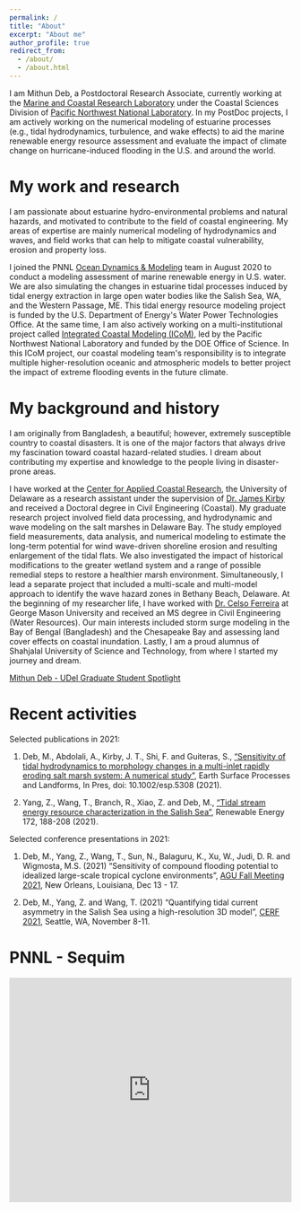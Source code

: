 ```yaml
---
permalink: /
title: "About"
excerpt: "About me"
author_profile: true
redirect_from: 
  - /about/
  - /about.html
---
```


I am Mithun Deb, a Postdoctoral Research Associate, currently working at the [Marine and Coastal Research Laboratory](https://www.pnnl.gov/marine-and-coastal-research-laboratory) under the Coastal Sciences Division of [Pacific Northwest National Laboratory](https://www.pnnl.gov/). In my PostDoc projects, I am actively working on the numerical modeling of estuarine processes (e.g., tidal hydrodynamics, turbulence, and wake effects) to aid the marine renewable energy resource assessment and evaluate the impact of climate change on hurricane-induced flooding in the U.S. and around the world.

My work and research
======
I am passionate about estuarine hydro-environmental problems and natural hazards, and motivated to contribute to the field of coastal engineering. My areas of expertise are mainly numerical modeling of hydrodynamics and waves, and field works that can help to mitigate coastal vulnerability, erosion and property loss. 

I joined the PNNL [Ocean Dynamics & Modeling](https://www.pnnl.gov/projects/ocean-dynamics-modeling) team in August 2020 to conduct a modeling assessment of marine renewable energy in U.S. water. We are also simulating the changes in estuarine tidal processes induced by tidal energy extraction in large open water bodies like the Salish Sea, WA, and the Western Passage, ME. This tidal energy resource modeling project is funded by the U.S. Department of Energy's Water Power Technologies Office. At the same time, I am also actively working on a multi-institutional project called [Integrated Coastal Modeling (ICoM)](https://icom.pnnl.gov/TheICoMTeam), led by the Pacific Northwest National Laboratory and funded by the DOE Office of Science. In this ICoM project, our coastal modeling team's responsibility is to integrate multiple higher-resolution oceanic and atmospheric models to better project the impact of extreme flooding events in the future climate.

My background and history
======
I am originally from Bangladesh, a beautiful; however, extremely susceptible country to coastal disasters. It is one of the major factors that always drive my fascination toward coastal hazard-related studies. I dream about contributing my expertise and knowledge to the people living in disaster-prone areas. 

I have worked at the [Center for Applied Coastal Research](https://coastal.udel.edu/), the University of Delaware as a research assistant under the supervision of [Dr. James Kirby](https://www1.udel.edu/kirby/) and received a Doctoral degree in Civil Engineering (Coastal). My graduate research project involved field data processing, and hydrodynamic and wave modeling on the salt marshes in Delaware Bay. The study employed field measurements, data analysis, and numerical modeling to estimate the long-term potential for wind wave-driven shoreline erosion and resulting enlargement of the tidal flats. We also investigated the impact of historical modifications to the greater wetland system and a range of possible remedial steps to restore a healthier marsh environment. Simultaneously, I lead a separate project that included a multi-scale and multi-model approach to identify the wave hazard zones in Bethany Beach, Delaware. At the beginning of my researcher life, I have worked with [Dr. Celso Ferreira](https://fhrl.vse.gmu.edu/) at George Mason University and received an MS degree in Civil Engineering (Water Resources). Our main interests included storm surge modeling in the Bay of Bengal (Bangladesh) and the Chesapeake Bay and assessing land cover effects on coastal inundation. Lastly, I am a proud alumnus of Shahjalal University of Science and Technology, from where I started my journey and dream. 

[Mithun Deb - UDel Graduate Student Spotlight](https://coastal.udel.edu/2019/12/03/graduate-student-spotlight-mithun-deb/)

Recent activities
======

Selected publications in 2021:

1. Deb, M., Abdolali, A., Kirby, J. T., Shi, F. and Guiteras, S., [“Sensitivity of tidal hydrodynamics to morphology changes in a multi-inlet rapidly eroding salt marsh system: A numerical study”](https://onlinelibrary.wiley.com/doi/10.1002/esp.5308), Earth Surface Processes and Landforms, In Pres, doi: 10.1002/esp.5308 (2021).

2. Yang, Z., Wang, T., Branch, R., Xiao, Z. and Deb, M., [“Tidal stream energy resource characterization in the Salish Sea”](https://www.sciencedirect.com/science/article/abs/pii/S0960148121003827?via%3Dihub), Renewable Energy 172, 188-208 (2021).

Selected conference presentations in 2021:

1. Deb, M., Yang, Z., Wang, T., Sun, N., Balaguru, K., Xu, W., Judi, D. R. and Wigmosta, M.S. (2021) “Sensitivity of compound flooding potential to idealized large-scale tropical cyclone environments”, [AGU Fall Meeting 2021](https://www.agu.org/Fall-Meeting), New Orleans, Louisiana, Dec 13 - 17.

2. Deb, M., Yang, Z. and Wang, T. (2021) “Quantifying tidal current asymmetry in the Salish Sea using a high-resolution 3D model”, [CERF 2021](https://conference.cerf.science/), Seattle, WA, November 8-11.

PNNL - Sequim
======
<iframe src="https://mithundeb.github.io/leaflet-map-simple/" width="100%" height="400" frameborder="0" scrolling="no"></iframe>
